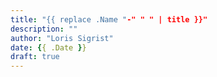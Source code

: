 ```yaml
---
title: "{{ replace .Name "-" " " | title }}"
description: ""
author: "Loris Sigrist"
date: {{ .Date }}
draft: true
---
```


